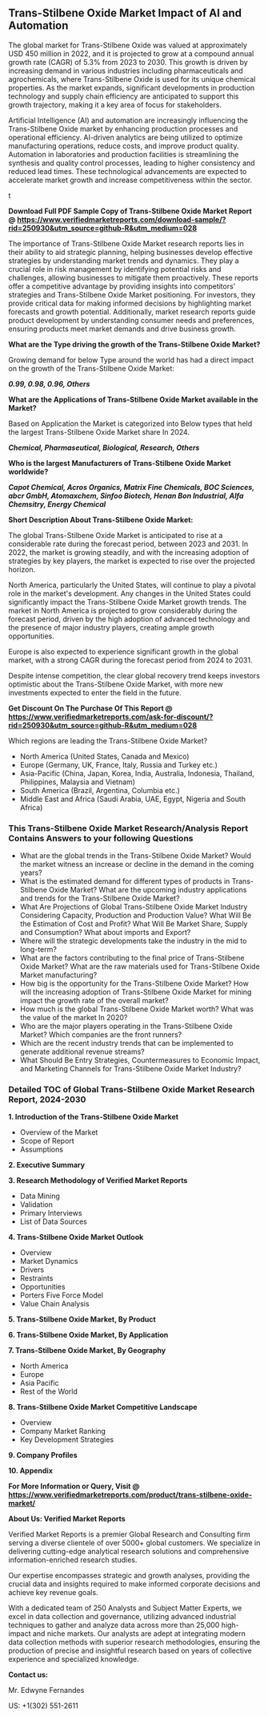 <h2>Trans-Stilbene Oxide Market Impact of AI and Automation</h2><p>The global market for Trans-Stilbene Oxide was valued at approximately USD 450 million in 2022, and it is projected to grow at a compound annual growth rate (CAGR) of 5.3% from 2023 to 2030. This growth is driven by increasing demand in various industries including pharmaceuticals and agrochemicals, where Trans-Stilbene Oxide is used for its unique chemical properties. As the market expands, significant developments in production technology and supply chain efficiency are anticipated to support this growth trajectory, making it a key area of focus for stakeholders.</p><p>Artificial Intelligence (AI) and automation are increasingly influencing the Trans-Stilbene Oxide market by enhancing production processes and operational efficiency. AI-driven analytics are being utilized to optimize manufacturing operations, reduce costs, and improve product quality. Automation in laboratories and production facilities is streamlining the synthesis and quality control processes, leading to higher consistency and reduced lead times. These technological advancements are expected to accelerate market growth and increase competitiveness within the sector.</p>t</p><p id="" class=""><strong>Download Full PDF Sample Copy of Trans-Stilbene Oxide Market Report @ <a href="https://www.verifiedmarketreports.com/download-sample/?rid=250930&utm_source=github-R&utm_medium=028" target="_blank">https://www.verifiedmarketreports.com/download-sample/?rid=250930&utm_source=github-R&utm_medium=028</a></strong></p><p>The importance of&nbsp;Trans-Stilbene Oxide Market research reports lies in their ability to aid strategic planning, helping businesses develop effective strategies by understanding market trends and dynamics. They play a crucial role in risk management by identifying potential risks and challenges, allowing businesses to mitigate them proactively. These reports offer a competitive advantage by providing insights into competitors' strategies and Trans-Stilbene Oxide Market positioning. For investors, they provide critical data for making informed decisions by highlighting market forecasts and growth potential. Additionally, market research reports guide product development by understanding consumer needs and preferences, ensuring products meet market demands and drive business growth.</p><p><strong>What are the&nbsp;Type driving the growth of the Trans-Stilbene Oxide Market?</strong></p><p id="" class="">Growing demand for below Type around the world has had a direct impact on the growth of the Trans-Stilbene Oxide Market:</p><em><strong>0.99, 0.98, 0.96, Others</strong></em></p><strong>What are the&nbsp;Applications&nbsp;of Trans-Stilbene Oxide Market available in the Market?</strong></p><p id="" class="">Based on Application the Market is categorized into Below types that held the largest Trans-Stilbene Oxide Market share In 2024.</p><em><strong>Chemical, Pharmaseutical, Biological, Research, Others</strong></em></p><strong>Who is the largest Manufacturers of Trans-Stilbene Oxide Market worldwide?</strong></p><p><em><strong>Capot Chemical, Acros Organics, Matrix Fine Chemicals, BOC Sciences, abcr GmbH, Atomaxchem, Sinfoo Biotech, Henan Bon Industrial, Alfa Chemsitry, Energy Chemical</strong></em></p><p id="" class=""><strong>Short Description About Trans-Stilbene Oxide Market:</strong></p><p>The global Trans-Stilbene Oxide Market is anticipated to rise at a considerable rate during the forecast period, between 2023 and 2031. In 2022, the market is growing steadily, and with the increasing adoption of strategies by key players, the market is expected to rise over the projected horizon.</p><p>North America, particularly the United States, will continue to play a pivotal role in the market's development. Any changes in the United States could significantly impact the Trans-Stilbene Oxide Market growth trends. The market in North America is projected to grow considerably during the forecast period, driven by the high adoption of advanced technology and the presence of major industry players, creating ample growth opportunities.</p><p>Europe is also expected to experience significant growth in the global market, with a strong CAGR during the forecast period from 2024 to 2031.</p><p>Despite intense competition, the clear global recovery trend keeps investors optimistic about the Trans-Stilbene Oxide Market, with more new investments expected to enter the field in the future.</p><p id="" class=""><strong>Get Discount On The Purchase Of This Report @ <a href="https://www.verifiedmarketreports.com/ask-for-discount/?rid=250930&utm_source=github-R&utm_medium=028" target="_blank">https://www.verifiedmarketreports.com/ask-for-discount/?rid=250930&utm_source=github-R&utm_medium=028</a></strong></p>Which regions are leading the Trans-Stilbene Oxide Market?</p><ul><li>North America (United States, Canada and Mexico)</li><li>Europe (Germany, UK, France, Italy, Russia and Turkey etc.)</li><li>Asia-Pacific (China, Japan, Korea, India, Australia, Indonesia, Thailand, Philippines, Malaysia and Vietnam)</li><li>South America (Brazil, Argentina, Columbia etc.)</li><li>Middle East and Africa (Saudi Arabia, UAE, Egypt, Nigeria and South Africa)</li></ul><h3 id="" class="">This Trans-Stilbene Oxide Market Research/Analysis Report Contains Answers to your following Questions</h3><ul><li>What are the global trends in the Trans-Stilbene Oxide Market? Would the market witness an increase or decline in the demand in the coming years?</li><li>What is the estimated demand for different types of products in Trans-Stilbene Oxide Market? What are the upcoming industry applications and trends for the Trans-Stilbene Oxide Market?</li><li>What Are Projections of Global Trans-Stilbene Oxide Market Industry Considering Capacity, Production and Production Value? What Will Be the Estimation of Cost and Profit? What Will Be Market Share, Supply and Consumption? What about imports and Export?</li><li>Where will the strategic developments take the industry in the mid to long-term?</li><li>What are the factors contributing to the final price of Trans-Stilbene Oxide Market? What are the raw materials used for Trans-Stilbene Oxide Market manufacturing?</li><li>How big is the opportunity for the Trans-Stilbene Oxide Market? How will the increasing adoption of Trans-Stilbene Oxide Market for mining impact the growth rate of the overall market?</li><li>How much is the global Trans-Stilbene Oxide Market worth? What was the value of the market In 2020?</li><li>Who are the major players operating in the Trans-Stilbene Oxide Market? Which companies are the front runners?</li><li>Which are the recent industry trends that can be implemented to generate additional revenue streams?</li><li>What Should Be Entry Strategies, Countermeasures to Economic Impact, and Marketing Channels for Trans-Stilbene Oxide Market Industry?</li></ul><h3 id="" class="">Detailed TOC of Global Trans-Stilbene Oxide Market Research Report, 2024-2030</h3><p id="" class=""><strong>1. Introduction of the Trans-Stilbene Oxide Market</strong></p><ul><li>Overview of the Market</li><li>Scope of Report</li><li>Assumptions</li></ul><p id="" class=""><strong>2. Executive Summary</strong></p><p id="" class=""><strong>3. Research Methodology of Verified Market Reports</strong></p><ul><li>Data Mining</li><li>Validation</li><li>Primary Interviews</li><li>List of Data Sources</li></ul><p id="" class=""><strong>4. Trans-Stilbene Oxide Market Outlook</strong></p><ul><li>Overview</li><li>Market Dynamics</li><li>Drivers</li><li>Restraints</li><li>Opportunities</li><li>Porters Five Force Model</li><li>Value Chain Analysis</li></ul><p id="" class=""><strong>5. Trans-Stilbene Oxide Market, By Product</strong></p><p id="" class=""><strong>6. Trans-Stilbene Oxide Market, By Application</strong></p><p id="" class=""><strong>7. Trans-Stilbene Oxide Market, By Geography</strong></p><ul><li>North America</li><li>Europe</li><li>Asia Pacific</li><li>Rest of the World</li></ul><p id="" class=""><strong>8. Trans-Stilbene Oxide Market Competitive Landscape</strong></p><ul><li>Overview</li><li>Company Market Ranking</li><li>Key Development Strategies</li></ul><p id="" class=""><strong>9. Company Profiles</strong></p><p id="" class=""><strong>10. Appendix</strong></p><p id="" class=""><strong>For More Information or Query, Visit @ <a href="https://www.verifiedmarketreports.com/product/trans-stilbene-oxide-market/" target="_blank">https://www.verifiedmarketreports.com/product/trans-stilbene-oxide-market/</a></strong></p><p id="" class=""><strong>About Us: Verified Market Reports</strong></p><p id="" class="">Verified Market Reports is a premier Global Research and Consulting firm serving a diverse clientele of over 5000+ global customers. We specialize in delivering cutting-edge analytical research solutions and comprehensive information-enriched research studies.</p><p id="" class="">Our expertise encompasses strategic and growth analyses, providing the crucial data and insights required to make informed corporate decisions and achieve key revenue goals.</p><p id="" class="">With a dedicated team of 250 Analysts and Subject Matter Experts, we excel in data collection and governance, utilizing advanced industrial techniques to gather and analyze data across more than 25,000 high-impact and niche markets. Our analysts are adept at integrating modern data collection methods with superior research methodologies, ensuring the production of precise and insightful research based on years of collective experience and specialized knowledge.</p><p id="" class=""><strong>Contact us:</strong></p><p id="" class="">Mr. Edwyne Fernandes</p><p id="" class="">US: +1(302) 551-2611</p>